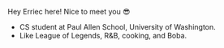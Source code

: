 Hey Erriec here! Nice to meet you 😎

- CS student at Paul Allen School, University of Washington.
- Like League of Legends, R&B, cooking, and Boba.

